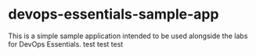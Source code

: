 # devops-essentials-sample-app

This is a simple sample application intended to be used alongside the labs for DevOps Essentials.
test test test
